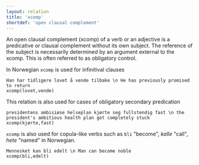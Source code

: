 ```yaml
---
layout: relation
title: 'xcomp'
shortdef: 'open clausal complement'
---
```


An open clausal complement (xcomp) of a verb or an adjective is a predicative or clausal complement without its own subject. The reference of the subject is necessarily determined by an argument external to the xcomp. This is often referred to as obligatory control. 

In Norwegian `xcomp` is used for infinitival clauses

~~~ sdparse
Han har tidligere lovet å vende tilbake \n He has previously promised to return
xcomp(lovet,vende)
~~~

This relation is also used for cases of obligatory secondary predication

~~~ sdparse
presidentens ambisiøse helseplan kjørte seg fullstendig fast \n the president's ambitious health plan got completely stuck
xcomp(kjørte,fast)
~~~

`xcomp` is also used for copula-like verbs such as `bli` "become", *kalle* "call", *hete* "named" in Norwegian.

~~~ sdparse
Mennesket kan bli edelt \n Man can become noble
xcomp(bli,edelt)
~~~

<!-- Interlanguage links updated Út zář 29 20:32:03 CEST 2020 -->
